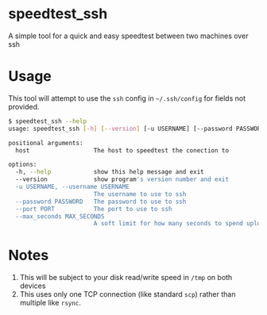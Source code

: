 # speedtest\_ssh
A simple tool for a quick and easy speedtest between two machines over ssh

# Usage

This tool will attempt to use the `ssh` config in `~/.ssh/config` for fields not provided.
```bash
$ speedtest_ssh --help
usage: speedtest_ssh [-h] [--version] [-u USERNAME] [--password PASSWORD] [--port PORT] [--max_seconds MAX_SECONDS] host

positional arguments:
  host                  The host to speedtest the conection to

options:
  -h, --help            show this help message and exit
  --version             show program's version number and exit
  -u USERNAME, --username USERNAME
                        The username to use to ssh
  --password PASSWORD   The password to use to ssh
  --port PORT           The port to use to ssh
  --max_seconds MAX_SECONDS
                        A soft limit for how many seconds to spend uploading / downloading
```

# Notes

1. This will be subject to your disk read/write speed in `/tmp` on both devices
2. This uses only one TCP connection (like standard `scp`) rather than multiple like `rsync`.
